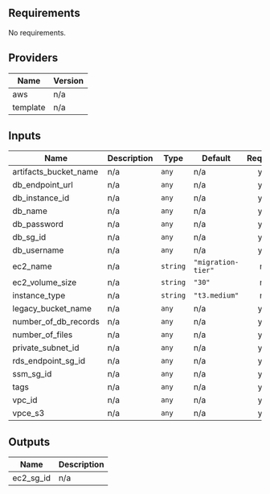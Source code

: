 <!-- BEGINNING OF PRE-COMMIT-TERRAFORM DOCS HOOK -->
## Requirements

No requirements.

## Providers

| Name | Version |
|------|---------|
| aws | n/a |
| template | n/a |

## Inputs

| Name | Description | Type | Default | Required |
|------|-------------|------|---------|:--------:|
| artifacts\_bucket\_name | n/a | `any` | n/a | yes |
| db\_endpoint\_url | n/a | `any` | n/a | yes |
| db\_instance\_id | n/a | `any` | n/a | yes |
| db\_name | n/a | `any` | n/a | yes |
| db\_password | n/a | `any` | n/a | yes |
| db\_sg\_id | n/a | `any` | n/a | yes |
| db\_username | n/a | `any` | n/a | yes |
| ec2\_name | n/a | `string` | `"migration-tier"` | no |
| ec2\_volume\_size | n/a | `string` | `"30"` | no |
| instance\_type | n/a | `string` | `"t3.medium"` | no |
| legacy\_bucket\_name | n/a | `any` | n/a | yes |
| number\_of\_db\_records | n/a | `any` | n/a | yes |
| number\_of\_files | n/a | `any` | n/a | yes |
| private\_subnet\_id | n/a | `any` | n/a | yes |
| rds\_endpoint\_sg\_id | n/a | `any` | n/a | yes |
| ssm\_sg\_id | n/a | `any` | n/a | yes |
| tags | n/a | `any` | n/a | yes |
| vpc\_id | n/a | `any` | n/a | yes |
| vpce\_s3 | n/a | `any` | n/a | yes |

## Outputs

| Name | Description |
|------|-------------|
| ec2\_sg\_id | n/a |

<!-- END OF PRE-COMMIT-TERRAFORM DOCS HOOK -->